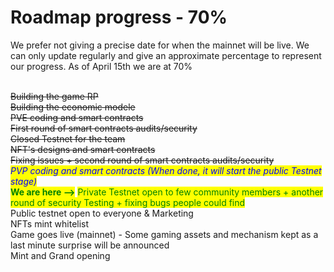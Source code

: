 # Roadmap progress - 70%

We prefer not giving a precise date for when the mainnet will be live. We can only update regularly and give an approximate percentage to represent our progress. As of April 15th we are at 70%

\
~~Building the game RP~~\
~~Building the economic modele~~\
~~PVE coding and smart contracts~~\
~~First round of smart contracts audits/security~~\
~~Closed Testnet for the team~~\
~~NFT's designs and smart contracts~~\
~~Fixing issues + second round of smart contracts audits/security~~\
_<mark style="color:blue;">PVP coding and smart contracts (When done, it will start the public Testnet stage)</mark>_\
<mark style="color:green;">**We are here -->**</mark> <mark style="color:green;"></mark><mark style="color:green;">Private Testnet open to few community members + another round of security Testing + fixing bugs people could find</mark>\
Public testnet open to everyone & Marketing \
NFTs mint whitelist \
Game goes live (mainnet) - Some gaming assets and mechanism kept as a last minute surprise will be announced\
Mint and Grand opening&#x20;
